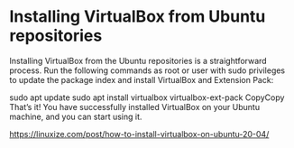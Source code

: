 # Installing VirtualBox from Ubuntu repositories
Installing VirtualBox from the Ubuntu repositories is a straightforward process. Run the following commands as root or user with sudo privileges to update the package index and install VirtualBox and Extension Pack:

sudo apt update
sudo apt install virtualbox virtualbox-ext-pack
CopyCopy
That’s it! You have successfully installed VirtualBox on your Ubuntu machine, and you can start using it.




https://linuxize.com/post/how-to-install-virtualbox-on-ubuntu-20-04/